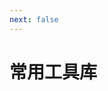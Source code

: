 ```yaml
---
next: false
---
```


<style src="./index.scss"></style>

<script setup>
import NavCardGroup from '../../nav/components/NavCardGroup.vue'

import { DATA } from './data'
</script>

# 常用工具库

<NavCardGroup v-for="{title, items} in DATA" :title="title" :items="items" />